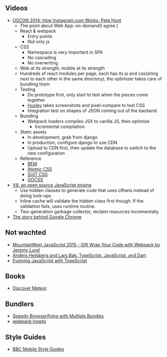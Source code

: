 ## Videos
* [OSCON 2014: How Instagram.com Works; Pete Hunt](https://www.youtube.com/watch?v=VkTCL6Nqm6Y)
  * The point about Web App: on-demand(I agree.)
  * React & webpack
    * Entry points
    * Not only js
  * CSS
    * Namespace is very important in SPA
    * No cascading
    * No overwriting
  * Web at its strength, mobile at its strength
  * Hundreds of react modules per page, each has its js and css(siting next to each other in the same directory), the optimizer takes care of bundling them
  * Testing
    * Do prototype first, only start to test when the pieces come together
    * [Huxley](https://github.com/facebookarchive/huxley) takes screenshots and pixel-compare to test CSS
    * Integration test on shapes of JSON coming out of the backend
  * Bundling
    * Webpack loaders compiles JSX to vanilla JS, then optimize
      * Incremental compilation
  * Static assets
    * In development, grab from django
    * In production, configure django to use CDN
    * Upload to CDN first, then update the database to switch to the new configuration
  * Reference
    * [BEM](https://en.bem.info/)
    * [Atomic CSS](https://www.lucidchart.com/techblog/2014/01/31/atomic-css-tool-set/)
    * [SUIT CSS](https://github.com/suitcss/suit/blob/master/doc/naming-conventions.md)
    * [OOCSS](http://oocss.org/)
* [V8: an open source JavaScript engine ](https://www.youtube.com/watch?v=hWhMKalEicY)
  * Use hidden classes to generate code that uses offsets instead of doing look-ups
  * Inline cache will validate the hidden class first though. If the validation fails, uses runtime routine.
  * Two-generation garbage collector, reclaim resources incrementally
* [The story behind Google Chrome ](https://www.youtube.com/watch?v=JGmO7Oximw8)

## Not wachted
* [MountainWest JavaScript 2015 - Gift Wrap Your Code with Webpack by Jeremy Lund ](https://www.youtube.com/watch?v=ANMN9M9LhNQ)
* [Anders Hejlsberg and Lars Bak: TypeScript, JavaScript, and Dart](https://www.youtube.com/watch?v=5AqbCQuK0gM)
* [Evolving JavaScript with TypeScript ](https://www.youtube.com/watch?v=Ut694dsIa8w)

## Books
* [Discover Meteor](https://book.discovermeteor.com/)

## Bundlers
* [Speedy Browserifying with Multiple Bundles](https://lincolnloop.com/blog/speedy-browserifying-multiple-bundles/)
* [webpack-howto](https://github.com/petehunt/webpack-howto)

## Style Guides
* [BBC Mobile Style Guides](http://downloads.bbc.co.uk/guidelines/mobile_guide_v1.1_compressed.pdf)